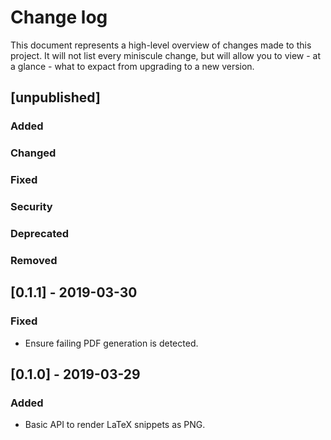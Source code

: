 # Change log

This document represents a high-level overview of changes made to this project.
It will not list every miniscule change, but will allow you to view - at a
glance - what to expact from upgrading to a new version.

## [unpublished]

### Added

### Changed

### Fixed

### Security

### Deprecated

### Removed


## [0.1.1] - 2019-03-30

### Fixed

- Ensure failing PDF generation is detected.


## [0.1.0] - 2019-03-29

### Added

- Basic API to render LaTeX snippets as PNG.
